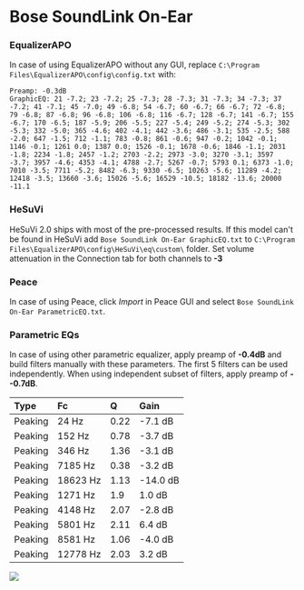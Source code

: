 # Bose SoundLink On-Ear

### EqualizerAPO
In case of using EqualizerAPO without any GUI, replace `C:\Program Files\EqualizerAPO\config\config.txt`
with:
```
Preamp: -0.3dB
GraphicEQ: 21 -7.2; 23 -7.2; 25 -7.3; 28 -7.3; 31 -7.3; 34 -7.3; 37 -7.2; 41 -7.1; 45 -7.0; 49 -6.8; 54 -6.7; 60 -6.7; 66 -6.7; 72 -6.8; 79 -6.8; 87 -6.8; 96 -6.8; 106 -6.8; 116 -6.7; 128 -6.7; 141 -6.7; 155 -6.7; 170 -6.5; 187 -5.9; 206 -5.5; 227 -5.4; 249 -5.2; 274 -5.3; 302 -5.3; 332 -5.0; 365 -4.6; 402 -4.1; 442 -3.6; 486 -3.1; 535 -2.5; 588 -2.0; 647 -1.5; 712 -1.1; 783 -0.8; 861 -0.6; 947 -0.2; 1042 -0.1; 1146 -0.1; 1261 0.0; 1387 0.0; 1526 -0.1; 1678 -0.6; 1846 -1.1; 2031 -1.8; 2234 -1.8; 2457 -1.2; 2703 -2.2; 2973 -3.0; 3270 -3.1; 3597 -3.7; 3957 -4.6; 4353 -4.1; 4788 -2.7; 5267 -0.7; 5793 0.1; 6373 -1.0; 7010 -3.5; 7711 -5.2; 8482 -6.3; 9330 -6.5; 10263 -5.6; 11289 -4.2; 12418 -3.5; 13660 -3.6; 15026 -5.6; 16529 -10.5; 18182 -13.6; 20000 -11.1
```

### HeSuVi
HeSuVi 2.0 ships with most of the pre-processed results. If this model can't be found in HeSuVi add
`Bose SoundLink On-Ear GraphicEQ.txt` to `C:\Program Files\EqualizerAPO\config\HeSuVi\eq\custom\` folder.
Set volume attenuation in the Connection tab for both channels to **-3**

### Peace
In case of using Peace, click *Import* in Peace GUI and select `Bose SoundLink On-Ear ParametricEQ.txt`.

### Parametric EQs
In case of using other parametric equalizer, apply preamp of **-0.4dB** and build filters manually
with these parameters. The first 5 filters can be used independently.
When using independent subset of filters, apply preamp of **--0.7dB**.

| Type    | Fc       |    Q | Gain     |
|:--------|:---------|:-----|:---------|
| Peaking | 24 Hz    | 0.22 | -7.1 dB  |
| Peaking | 152 Hz   | 0.78 | -3.7 dB  |
| Peaking | 346 Hz   | 1.36 | -3.1 dB  |
| Peaking | 7185 Hz  | 0.38 | -3.2 dB  |
| Peaking | 18623 Hz | 1.13 | -14.0 dB |
| Peaking | 1271 Hz  | 1.9  | 1.0 dB   |
| Peaking | 4148 Hz  | 2.07 | -2.8 dB  |
| Peaking | 5801 Hz  | 2.11 | 6.4 dB   |
| Peaking | 8581 Hz  | 1.06 | -4.0 dB  |
| Peaking | 12778 Hz | 2.03 | 3.2 dB   |

![](https://raw.githubusercontent.com/jaakkopasanen/AutoEq/master/results/rtings/avg/Bose%20SoundLink%20On-Ear/Bose%20SoundLink%20On-Ear.png)